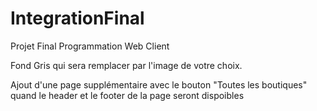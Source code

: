 # IntegrationFinal
Projet Final Programmation Web Client 

Fond Gris qui sera remplacer par l'image de votre choix.

Ajout d'une page supplémentaire avec le bouton "Toutes les boutiques" quand le header et le footer de la page seront dispoibles